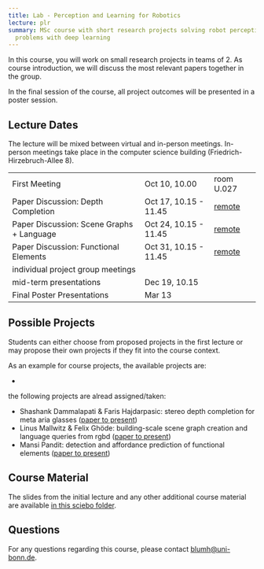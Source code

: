 ```yaml
---
title: Lab - Perception and Learning for Robotics
lecture: plr
summary: MSc course with short research projects solving robot perception
  problems with deep learning
---
```

In this course, you will work on small research projects in teams of 2. As course introduction, we will discuss the most relevant papers together in the group.

In the final session of the course, all project outcomes will be presented in a poster session.

## Lecture Dates

The lecture will be mixed between virtual and in-person meetings. In-person meetings take place in the computer science building (Friedrich-Hirzebruch-Allee 8).

<table>
<tr>
<td>First Meeting</td><td>Oct 10, 10.00</td><td>room U.027</td>
</tr>
<tr>
<td>Paper Discussion: Depth Completion</td><td>Oct 17, 10.15 - 11.45</td><td><a href="https://uni-bonn.zoom-x.de/j/64985805214?pwd=L9HAoxVcKLBd0gC7lzJGehjGKjjvgQ.1" target="_blank">remote</a></td>
</tr>
<tr>
<td>Paper Discussion: Scene Graphs + Language</td><td>Oct 24, 10.15 - 11.45</td><td><a href="https://uni-bonn.zoom-x.de/j/64985805214?pwd=L9HAoxVcKLBd0gC7lzJGehjGKjjvgQ.1" target="_blank">remote</a></td>
</tr>
<tr>
<td>Paper Discussion: Functional Elements</td><td>Oct 31, 10.15 - 11.45</td><td><a href="https://uni-bonn.zoom-x.de/j/64985805214?pwd=L9HAoxVcKLBd0gC7lzJGehjGKjjvgQ.1" target="_blank">remote</a></td>
</tr>
<tr>
<td>individual project group meetings</td><td></td><td></td>
</tr>
<tr>
<td>mid-term presentations</td><td>Dec 19, 10.15</td><td></td>
</tr>
<tr>
<td>Final Poster Presentations</td><td>Mar 13</td><td></td>
</tr>
</table>


## Possible Projects

Students can either choose from proposed projects in the first lecture or may propose their own projects if they fit into the course context.

As an example for course projects, the available projects are:

-

the following projects are alread assigned/taken:

- Shashank Dammalapati & Faris Hajdarpasic: stereo depth completion for meta aria glasses ([paper to present](https://www.ecva.net/papers/eccv_2020/papers_ECCV/papers/123580120.pdf))
- Linus Mallwitz & Felix Ghöde: building-scale scene graph creation and language queries from rgbd ([paper to present](https://www.roboticsproceedings.org/rss20/p077.pdf))
- Mansi Pandit: detection and affordance prediction of functional elements ([paper to present](https://openaccess.thecvf.com/content/CVPR2024/html/Delitzas_SceneFun3D_Fine-Grained_Functionality_and_Affordance_Understanding_in_3D_Scenes_CVPR_2024_paper.html))

## Course Material

The slides from the initial lecture and any other additional course material are available [in this sciebo folder](https://uni-bonn.sciebo.de/s/DvFc1ZIYe1v2rMG).

## Questions

For any questions regarding this course, please contact [blumh@uni-bonn.de](mailto:blumh@uni-bonn.de).


